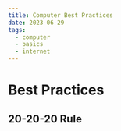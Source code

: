 ```yaml
---
title: Computer Best Practices
date: 2023-06-29
tags:
  - computer
  - basics
  - internet
---
```


# Best Practices

## 20-20-20 Rule